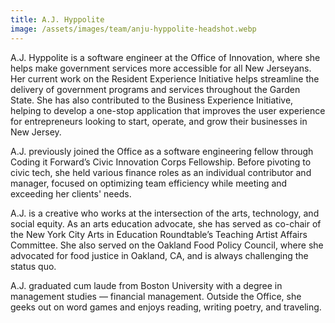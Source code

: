 ```yaml
---
title: A.J. Hyppolite
image: /assets/images/team/anju-hyppolite-headshot.webp
---
```


A.J. Hyppolite is a software engineer at the Office of Innovation, where she helps make government services more accessible for all New Jerseyans. Her current work on the Resident Experience Initiative helps streamline the delivery of government programs and services throughout the Garden State. She has also contributed to the Business Experience Initiative, helping to develop a one-stop application that improves the user experience for entrepreneurs looking to start, operate, and grow their businesses in New Jersey.

A.J. previously joined the Office as a software engineering fellow through Coding it Forward’s Civic Innovation Corps Fellowship. Before pivoting to civic tech, she held various finance roles as an individual contributor and manager, focused on optimizing team efficiency while meeting and exceeding her clients' needs. 

A.J. is a creative who works at the intersection of the arts, technology, and social equity. As an arts education advocate, she has served as co-chair of the New York City Arts in Education Roundtable’s Teaching Artist Affairs Committee. She also served on the Oakland Food Policy Council, where she advocated for food justice in Oakland, CA, and is always challenging the status quo.

A.J. graduated cum laude from Boston University with a degree in management studies — financial management. Outside the Office, she geeks out on word games and enjoys reading, writing poetry, and traveling.
